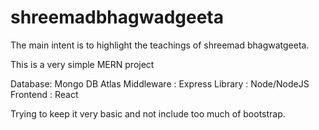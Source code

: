 # shreemadbhagwadgeeta
The main intent is to highlight the teachings of shreemad bhagwatgeeta. 

This is a very simple MERN project

Database: Mongo DB Atlas 
Middleware : Express 
Library : Node/NodeJS
Frontend : React

Trying to keep it very basic and not include too much of bootstrap. 
